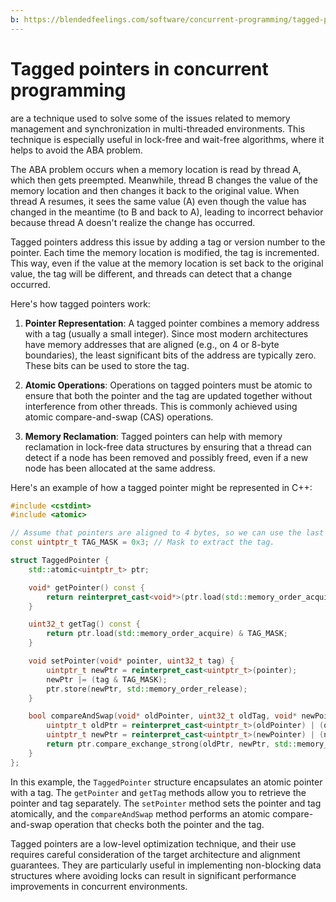 ```yaml
---
b: https://blendedfeelings.com/software/concurrent-programming/tagged-pointer.md
---
```


# Tagged pointers in concurrent programming 
are a technique used to solve some of the issues related to memory management and synchronization in multi-threaded environments. This technique is especially useful in lock-free and wait-free algorithms, where it helps to avoid the ABA problem.

The ABA problem occurs when a memory location is read by thread A, which then gets preempted. Meanwhile, thread B changes the value of the memory location and then changes it back to the original value. When thread A resumes, it sees the same value (A) even though the value has changed in the meantime (to B and back to A), leading to incorrect behavior because thread A doesn't realize the change has occurred.

Tagged pointers address this issue by adding a tag or version number to the pointer. Each time the memory location is modified, the tag is incremented. This way, even if the value at the memory location is set back to the original value, the tag will be different, and threads can detect that a change occurred.

Here's how tagged pointers work:

1. **Pointer Representation**: A tagged pointer combines a memory address with a tag (usually a small integer). Since most modern architectures have memory addresses that are aligned (e.g., on 4 or 8-byte boundaries), the least significant bits of the address are typically zero. These bits can be used to store the tag.

2. **Atomic Operations**: Operations on tagged pointers must be atomic to ensure that both the pointer and the tag are updated together without interference from other threads. This is commonly achieved using atomic compare-and-swap (CAS) operations.

3. **Memory Reclamation**: Tagged pointers can help with memory reclamation in lock-free data structures by ensuring that a thread can detect if a node has been removed and possibly freed, even if a new node has been allocated at the same address.

Here's an example of how a tagged pointer might be represented in C++:

```cpp
#include <cstdint>
#include <atomic>

// Assume that pointers are aligned to 4 bytes, so we can use the last 2 bits for the tag.
const uintptr_t TAG_MASK = 0x3; // Mask to extract the tag.

struct TaggedPointer {
    std::atomic<uintptr_t> ptr;

    void* getPointer() const {
        return reinterpret_cast<void*>(ptr.load(std::memory_order_acquire) & ~TAG_MASK);
    }

    uint32_t getTag() const {
        return ptr.load(std::memory_order_acquire) & TAG_MASK;
    }

    void setPointer(void* pointer, uint32_t tag) {
        uintptr_t newPtr = reinterpret_cast<uintptr_t>(pointer);
        newPtr |= (tag & TAG_MASK);
        ptr.store(newPtr, std::memory_order_release);
    }

    bool compareAndSwap(void* oldPointer, uint32_t oldTag, void* newPointer, uint32_t newTag) {
        uintptr_t oldPtr = reinterpret_cast<uintptr_t>(oldPointer) | (oldTag & TAG_MASK);
        uintptr_t newPtr = reinterpret_cast<uintptr_t>(newPointer) | (newTag & TAG_MASK);
        return ptr.compare_exchange_strong(oldPtr, newPtr, std::memory_order_acq_rel);
    }
};
```

In this example, the `TaggedPointer` structure encapsulates an atomic pointer with a tag. The `getPointer` and `getTag` methods allow you to retrieve the pointer and tag separately. The `setPointer` method sets the pointer and tag atomically, and the `compareAndSwap` method performs an atomic compare-and-swap operation that checks both the pointer and the tag.

Tagged pointers are a low-level optimization technique, and their use requires careful consideration of the target architecture and alignment guarantees. They are particularly useful in implementing non-blocking data structures where avoiding locks can result in significant performance improvements in concurrent environments.